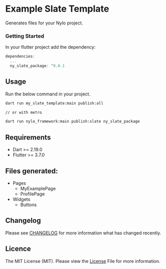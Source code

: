 # Example Slate Template 
Generates files for your Nylo project.

### Getting Started
In your flutter project add the dependency:

``` dart 
dependencies:
  ...
  ny_slate_package: ^0.0.1
```

## Usage

Run the below command in your project.

``` bash
dart run my_slate_template:main publish:all

// or with metro

dart run nylo_framework:main publish:slate ny_slate_package
```

## Requirements
* Dart >= 2.19.0
* Flutter >= 3.7.0

## Files generated:
- Pages
  - MyExamplePage
  - ProfilePage
- Widgets
  - Buttons

## Changelog
Please see [CHANGELOG](https://github.com/nylo-core/username/repo/CHANGELOG.md) for more information what has changed recently.

## Licence

The MIT License (MIT). Please view the [License](https://github.com/username/repo/blob/master/licence) File for more information.